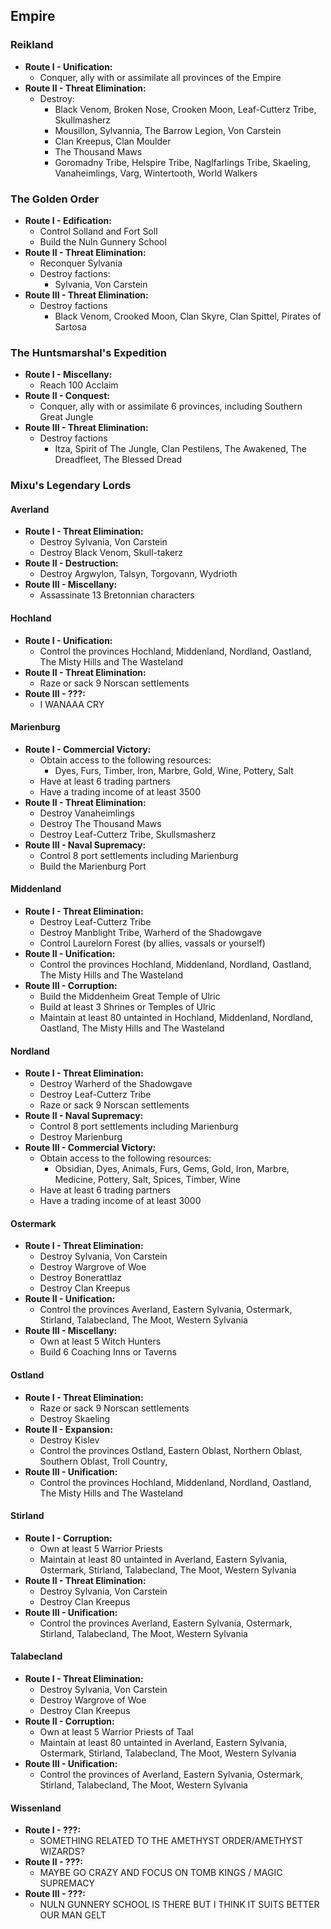 ## Empire

### Reikland

* **Route I - Unification:**
    * Conquer, ally with or assimilate all provinces of the Empire
* **Route II - Threat Elimination:**
    * Destroy:
        * Black Venom, Broken Nose, Crooken Moon, Leaf-Cutterz Tribe, Skullmasherz
        * Mousillon, Sylvannia, The Barrow Legion, Von Carstein
        * Clan Kreepus, Clan Moulder
        * The Thousand Maws 
        * Goromadny Tribe, Helspire Tribe, Naglfarlings Tribe, Skaeling, Vanaheimlings, Varg, Wintertooth, World Walkers

### The Golden Order

* **Route I - Edification:**
    * Control Solland and Fort Soll
    * Build the Nuln Gunnery School
* **Route II - Threat Elimination:**
    * Reconquer Sylvania
    * Destroy factions:
        * Sylvania, Von Carstein
* **Route III - Threat Elimination:**
    * Destroy factions
        * Black Venom, Crooked Moon, Clan Skyre, Clan Spittel, Pirates of Sartosa

### The Huntsmarshal's Expedition

* **Route I - Miscellany:**
    * Reach 100 Acclaim
* **Route II - Conquest:**
    * Conquer, ally with or assimilate 6 provinces, including Southern Great Jungle
* **Route III - Threat Elimination:**
    * Destroy factions
        * Itza, Spirit of The Jungle, Clan Pestilens, The Awakened, The Dreadfleet, The Blessed Dread

### Mixu's Legendary Lords

#### Averland

* **Route I - Threat Elimination:**
    * Destroy Sylvania, Von Carstein
    * Destroy Black Venom, Skull-takerz
* **Route II - Destruction:**
    * Destroy Argwylon, Talsyn, Torgovann, Wydrioth
* **Route III - Miscellany:**
    * Assassinate 13 Bretonnian characters

#### Hochland

* **Route I - Unification:**
    * Control the provinces Hochland, Middenland, Nordland, Oastland, The Misty Hills and The Wasteland
* **Route II - Threat Elimination:**
    * Raze or sack 9 Norscan settlements
* **Route III - ???:**
    * I WANAAA CRY

#### Marienburg

* **Route I - Commercial Victory:**
	* Obtain access to the following resources:
	    * Dyes, Furs, Timber, Iron, Marbre, Gold, Wine, Pottery, Salt
	* Have at least 6 trading partners
	* Have a trading income of at least 3500
* **Route II - Threat Elimination:**
    * Destroy Vanaheimlings
    * Destroy The Thousand Maws
    * Destroy Leaf-Cutterz Tribe, Skullsmasherz
* **Route III - Naval Supremacy:**
    * Control 8 port settlements including Marienburg
    * Build the Marienburg Port

#### Middenland

* **Route I - Threat Elimination:**
    * Destroy Leaf-Cutterz Tribe
    * Destroy Manblight Tribe, Warherd of the Shadowgave
    * Control Laurelorn Forest (by allies, vassals or yourself)
* **Route II - Unification:**
    * Control the provinces Hochland, Middenland, Nordland, Oastland, The Misty Hills and The Wasteland
* **Route III - Corruption:**
    * Build the Middenheim Great Temple of Ulric
    * Build at least 3 Shrines or Temples of Ulric
    * Maintain at least 80 untainted in Hochland, Middenland, Nordland, Oastland, The Misty Hills and The Wasteland

#### Nordland

* **Route I - Threat Elimination:**
    * Destroy Warherd of the Shadowgave
    * Destroy Leaf-Cutterz Tribe
    * Raze or sack 9 Norscan settlements
* **Route II - Naval Supremacy:**
    * Control 8 port settlements including Marienburg
    * Destroy Marienburg
* **Route III - Commercial Victory:**
	* Obtain access to the following resources:
	    * Obsidian, Dyes, Animals, Furs, Gems, Gold, Iron, Marbre, Medicine, Pottery, Salt, Spices, Timber, Wine
	* Have at least 6 trading partners
	* Have a trading income of at least 3000

#### Ostermark

* **Route I - Threat Elimination:**
    * Destroy Sylvania, Von Carstein
    * Destroy Wargrove of Woe
    * Destroy Bonerattlaz
    * Destroy Clan Kreepus
* **Route II - Unification:**
    * Control the provinces Averland, Eastern Sylvania, Ostermark, Stirland, Talabecland, The Moot, Western Sylvania
* **Route III - Miscellany:**
    * Own at least 5 Witch Hunters
    * Build 6 Coaching Inns or Taverns

#### Ostland

* **Route I - Threat Elimination:**
    * Raze or sack 9 Norscan settlements
    * Destroy Skaeling 
* **Route II - Expansion:**
    * Destroy Kislev
    * Control the provinces Ostland, Eastern Oblast, Northern Oblast, Southern Oblast, Troll Country, 
* **Route III - Unification:**
    * Control the provinces Hochland, Middenland, Nordland, Oastland, The Misty Hills and The Wasteland

#### Stirland

* **Route I - Corruption:**
    * Own at least 5 Warrior Priests
    * Maintain at least 80 untainted in Averland, Eastern Sylvania, Ostermark, Stirland, Talabecland, The Moot, Western Sylvania
* **Route II - Threat Elimination:**
    * Destroy Sylvania, Von Carstein
    * Destroy Clan Kreepus
* **Route III - Unification:**
    * Control the provinces Averland, Eastern Sylvania, Ostermark, Stirland, Talabecland, The Moot, Western Sylvania

#### Talabecland

* **Route I - Threat Elimination:**
    * Destroy Sylvania, Von Carstein
    * Destroy Wargrove of Woe
    * Destroy Clan Kreepus
* **Route II - Corruption:**
    * Own at least 5 Warrior Priests of Taal
    * Maintain at least 80 untainted in Averland, Eastern Sylvania, Ostermark, Stirland, Talabecland, The Moot, Western Sylvania
* **Route III - Unification:**
    * Control the provinces of Averland, Eastern Sylvania, Ostermark, Stirland, Talabecland, The Moot, Western Sylvania

#### Wissenland

* **Route I - ???:**
    * SOMETHING RELATED TO THE AMETHYST ORDER/AMETHYST WIZARDS?
* **Route II - ???:**
    * MAYBE GO CRAZY AND FOCUS ON TOMB KINGS / MAGIC SUPREMACY
* **Route III - ???:**
    * NULN GUNNERY SCHOOL IS THERE BUT I THINK IT SUITS BETTER OUR MAN GELT